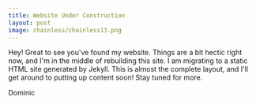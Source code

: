 ```yaml
---
title: Website Under Construction
layout: post
image: chainless/chainless13.png
---
```


Hey! Great to see you've found my website. Things are a bit hectic right now, and I'm in the middle of rebuilding this
site.  I am migrating to a static HTML site generated by Jekyll. This is almost the complete layout, and I'll get around
to putting up content soon! Stay tuned for more.

Dominic